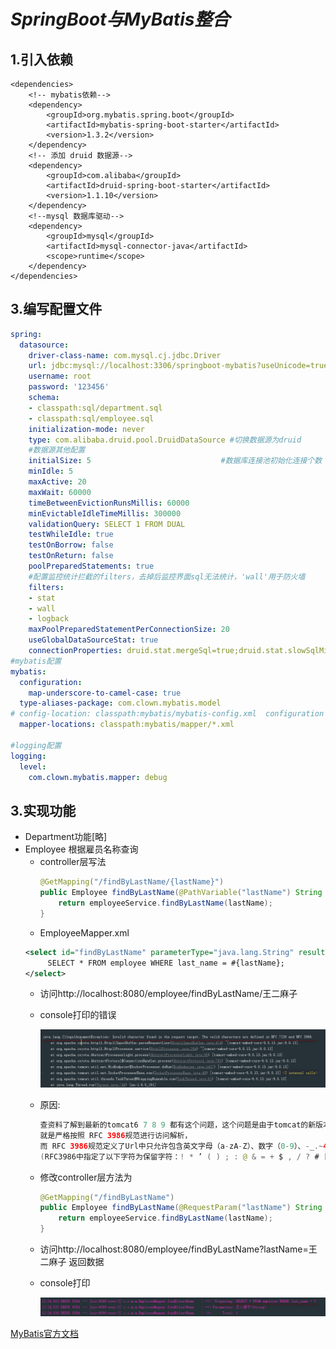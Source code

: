 # ***SpringBoot与MyBatis整合***

## **1.引入依赖**
```pom
<dependencies>
    <!-- mybatis依赖-->
    <dependency>
        <groupId>org.mybatis.spring.boot</groupId>
        <artifactId>mybatis-spring-boot-starter</artifactId>
        <version>1.3.2</version>
    </dependency>
    <!-- 添加 druid 数据源-->
    <dependency>
        <groupId>com.alibaba</groupId>
        <artifactId>druid-spring-boot-starter</artifactId>
        <version>1.1.10</version>
    </dependency>
    <!--mysql 数据库驱动-->
    <dependency>
        <groupId>mysql</groupId>
        <artifactId>mysql-connector-java</artifactId>
        <scope>runtime</scope>
    </dependency>
</dependencies>
```

## **3.编写配置文件**
```yml
spring:
  datasource:
    driver-class-name: com.mysql.cj.jdbc.Driver
    url: jdbc:mysql://localhost:3306/springboot-mybatis?useUnicode=true&characterEncoding=utf8&serverTimezone=GMT%2B8
    username: root
    password: '123456'
    schema:
    - classpath:sql/department.sql
    - classpath:sql/employee.sql
    initialization-mode: never
    type: com.alibaba.druid.pool.DruidDataSource #切换数据源为druid
    #数据源其他配置
    initialSize: 5                             #数据库连接池初始化连接个数
    minIdle: 5
    maxActive: 20
    maxWait: 60000
    timeBetweenEvictionRunsMillis: 60000
    minEvictableIdleTimeMillis: 300000
    validationQuery: SELECT 1 FROM DUAL
    testWhileIdle: true
    testOnBorrow: false
    testOnReturn: false
    poolPreparedStatements: true
    #配置监控统计拦截的filters，去掉后监控界面sql无法统计，'wall'用于防火墙
    filters:
    - stat
    - wall
    - logback
    maxPoolPreparedStatementPerConnectionSize: 20
    useGlobalDataSourceStat: true
    connectionProperties: druid.stat.mergeSql=true;druid.stat.slowSqlMillis=500
#mybatis配置
mybatis:
  configuration:
    map-underscore-to-camel-case: true
  type-aliases-package: com.clown.mybatis.model
# config-location: classpath:mybatis/mybatis-config.xml  configuration 与 config-location 互斥
  mapper-locations: classpath:mybatis/mapper/*.xml

#logging配置
logging:
  level:
    com.clown.mybatis.mapper: debug
```

## **3.实现功能**
* Department功能[略]
* Employee 根据雇员名称查询
   * controller层写法
     ```java
     @GetMapping("/findByLastName/{lastName}")
     public Employee findByLastName(@PathVariable("lastName") String lastName){
         return employeeService.findByLastName(lastName);
     }
     ```
   * EmployeeMapper.xml
   ```xml
   <select id="findByLastName" parameterType="java.lang.String" resultType="Employee">
        SELECT * FROM employee WHERE last_name = #{lastName};
   </select>
   ```
   * 访问http://localhost:8080/employee/findByLastName/王二麻子
   * console打印的错误

     ![1.png](images/1.png)

   * 原因:
     ```java
     查资料了解到最新的tomcat6 7 8 9 都有这个问题，这个问题是由于tomcat的新版本增加了一个新特性
     就是严格按照 RFC 3986规范进行访问解析，
     而 RFC 3986规范定义了Url中只允许包含英文字母（a-zA-Z）、数字（0-9）、-_.~4个特殊字符以及所有保留字符
     (RFC3986中指定了以下字符为保留字符：! * ’ ( ) ; : @ & = + $ , / ? # [ ])。
     ```
   * 修改controller层方法为
     ```java
     @GetMapping("/findByLastName")
     public Employee findByLastName(@RequestParam("lastName") String lastName){
         return employeeService.findByLastName(lastName);
     }
     ```
   * 访问http://localhost:8080/employee/findByLastName?lastName=王二麻子 返回数据
   * console打印

     ![2.png](images/2.png)

[MyBatis官方文档](http://www.mybatis.org/mybatis-3/zh/index.html)


